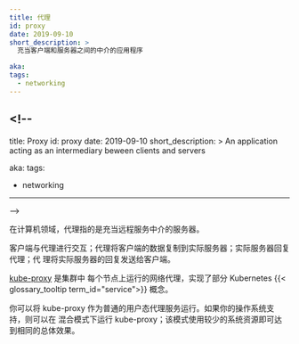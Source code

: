 ```yaml
---
title: 代理
id: proxy
date: 2019-09-10
short_description: >
  充当客户端和服务器之间的中介的应用程序

aka:
tags:
  - networking
---
```


## <!--

title: Proxy id: proxy date: 2019-09-10 short_description: > An application
acting as an intermediary beween clients and servers

aka: tags:

- networking

---

-->

<!--
 In computing, a proxy is a server that acts as an intermediary for a remote
service.
-->

在计算机领域，代理指的是充当远程服务中介的服务器。

<!--more-->

<!--
A client interacts with the proxy; the proxy copies the client's data to the
actual server; the actual server replies to the proxy; the proxy sends the
actual server's reply to the client.
-->

客户端与代理进行交互；代理将客户端的数据复制到实际服务器；实际服务器回复代理；代
理将实际服务器的回复发送给客户端。

<!--
[kube-proxy](/docs/reference/command-line-tools-reference/kube-proxy/) is a
network proxy that runs on each node in your cluster, implementing part of
the Kubernetes {{< glossary_tooltip term_id="service">}} concept.
-->

[kube-proxy](/docs/reference/command-line-tools-reference/kube-proxy/) 是集群中
每个节点上运行的网络代理，实现了部分 Kubernetes
{{< glossary_tooltip term_id="service">}} 概念。

<!--
You can run kube-proxy as a plain userland proxy service. If your operating
system supports it, you can instead run kube-proxy in a hybrid mode that
achieves the same overall effect using less system resources.
-->

你可以将 kube-proxy 作为普通的用户态代理服务运行。如果你的操作系统支持，则可以在
混合模式下运行 kube-proxy；该模式使用较少的系统资源即可达到相同的总体效果。
